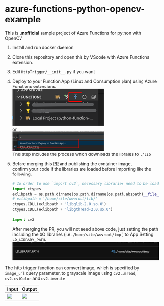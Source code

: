 # azure-functions-python-opencv-example
This is **unofficial** sample project of Azure Functions for python with OpenCV

  1. Install and run docker daemon
  1. Clone this repository and open this by VScode with Azure Functions extension.
  1. Edit `HttpTrigger/__init__.py` if you want
  1. Deploy to your Function App (Linux and Consumption plan) using Azure Functions extensions.<br>
     <img src="./DEPLOY_TO_AZURE1.png" width="300px"><br>
     or<br>
     <img src="./DEPLOY_TO_AZURE2.png" width="300px"><br>
     This step includes the process which downloads the libraies to `./lib` 
  1. Before merging this [PR](https://github.com/Azure/azure-functions-docker/pull/170) and publishing the container image,<br>
     confirm your code if the libraries are loaded before importing like the following.<br>

     ```py
     # In order to use `import cv2`, necessary libraries need to be loaded by following code  before the importing.
     import ctypes
     exlibpath = os.path.dirname(os.path.dirname(os.path.abspath(__file__))) + '/lib/'
     # exlibpath = '/home/site/wwwroot/lib/'
     ctypes.CDLL(exlibpath + 'libglib-2.0.so.0')
     ctypes.CDLL(exlibpath + 'libgthread-2.0.so.0')

     import cv2
     ```

     After merging the PR, you will not need above code, just setting the path including the SO libraries (i.e. `/home/site/wwwroot/tmp` ) to App Setting `LD_LIBRARY_PATH`.<br>
    ![](LD_LIBRARY_PATH.png)

The http trigger function can comvert image, which is specified by `image_url` query parameter, to grayscale image using `cv2.imread`, `cv2.cvtColor` and `cv2.imwrite`

|Input|Output|
| - | -|
|![](https://user-images.githubusercontent.com/4566555/66614178-ed7d1c80-ec02-11e9-8b22-4560309db118.png)|![](https://user-images.githubusercontent.com/4566555/66614160-dccca680-ec02-11e9-8946-4db70d5d861a.png)|
